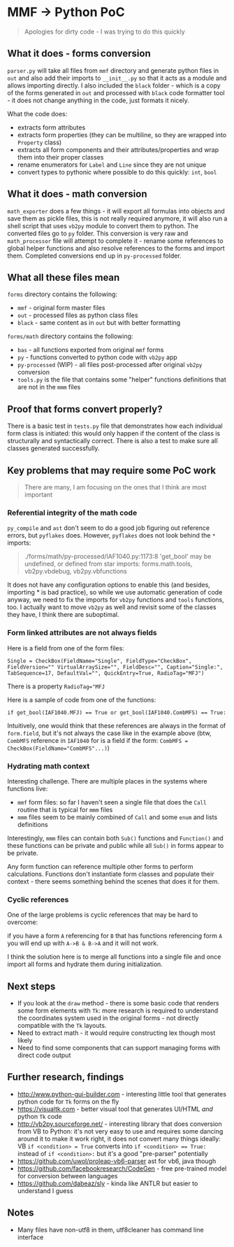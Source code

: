 # MMF -> Python PoC

> Apologies for dirty code - I was trying to do this quickly

## What it does - forms conversion

`parser.py` will take all files from `mmf` directory and generate python files in `out`
and also add their imports to `__init__.py` so that it acts as a module and allows importing directly. 
I also included the `black` folder - which is a copy of the forms generated in `out` and processed with `black`
code formatter tool - it does not change anything in the code, just formats it nicely.

What the code does:

- extracts form attributes
- extracts form properties (they can be multiline, so they are wrapped into `Property` class)
- extracts all form components and their attributes/properties and wrap them into their proper classes
- rename enumerators for `Label` and `Line` since they are not unique
- convert types to pythonic where possible to do this quickly: `int`, `bool`

## What it does - math conversion

`math_exporter` does a few things - it will export all formulas into objects and save them as pickle files,
this is not really required anymore, it will also run a shell script that uses `vb2py` module to convert them to python.
The converted files go to `py` folder. This conversion is very raw and `math_processor` file will attempt 
to complete it - rename some references to global helper functions and also resolve references to the forms and import them.
Completed conversions end up in `py-processed` folder.


## What all these files mean

`forms` directory contains the following:

- `mmf` - original form master files
- `out` - processed files as python class files
- `black` - same content as in `out` but with better formatting

`forms/math` directory contains the following:

- `bas` - all functions exported from original `mmf` forms
- `py` - functions converted to python code with `vb2py` app
- `py-processed` (WIP) - all files post-processed after original `vb2py` conversion
- `tools.py` is the file that contains some "helper" functions definitions that are not in the `mmm` files

## Proof that forms convert properly?

There is a basic test in `tests.py` file that demonstrates how each individual form class is initiated:
this would only happen if the content of the class is structurally and syntactically correct. There is also a test
to make sure all classes generated successfully.

## Key problems that may require some PoC work

> There are many, I am focusing on the ones that I think are most important

### Referential integrity of the math code

`py_compile` and `ast` don't seem to do a good job figuring out reference errors, but `pyflakes` does.
However, `pyflakes` does not look behind the `*` imports:

> ./forms/math/py-processed/IAF1040.py:1173:8 'get_bool' may be undefined, or defined from star imports: forms.math.tools, vb2py.vbdebug, vb2py.vbfunctions

It does not have any configuration options to enable this (and besides, importing * is bad practice),
so while we use automatic generation of code anyway, we need to fix the imports for `vb2py` functions and
`tools` functions, too. I actually want to move `vb2py` as well and revisit some of the classes they have,
I think there are suboptimal.

### Form linked attributes are not always fields

Here is a field from one of the form files:

`Single = CheckBox(FieldName="Single", FieldType="CheckBox", FieldVersion="" VirtualArraySize="", FieldDesc="", Caption="Single:", TabSequence=17, DefaultVal="", QuickEntry=True, RadioTag="MFJ")`

There is a property `RadioTag="MFJ`

Here is a sample of code from one of the functions:

`if get_bool(IAF1040.MFJ) == True or get_bool(IAF1040.CombMFS) == True:`

Intuitively, one would think that these references are always in the format of `form.field`, but it's not 
always the case like in the example above (btw, `CombMFS` reference in `IAF1040` for is a field if the form: `CombMFS = CheckBox(FieldName="CombMFS"...)`)

### Hydrating math context

Interesting challenge. There are multiple places in the systems where functions live:

- `mmf` form files: so far I haven't seen a single file that does the `Call` routine that is typical for `mmm` files
- `mmm` files seem to be mainly combined of `Call` and some `enum` and lists definitions

Interestingly, `mmm` files can contain both `Sub()` functions and `Function()` and these functions can be 
private and public while all `Sub()` in forms appear to be private.

Any form function can reference multiple other forms to perform calculations. Functions don't instantiate 
form classes and populate their context - there seems something behind the scenes that does it for them.

### Cyclic references

One of the large problems is cyclic references that may be hard to overcome:

if you have a form `A` referencing for `B` that has functions referencing form `A` you will end up with
`A->B & B->A` and it will not work.

I think the solution here is to merge all functions into a single file and once import all forms and hydrate
them during initialization.

## Next steps

- If you look at the `draw` method - there is some basic code that renders some form elements with `Tk`:
more research is required to understand the coordinates system used in the original forms - not directly compatible
with the `Tk` layouts.
- Need to extract math - it would require constructing lex though most likely
- Need to find some components that can support managing forms with direct code output


## Further research, findings

- http://www.python-gui-builder.com - interesting little tool that generates python code for `Tk` forms on the fly
- https://visualtk.com - better visual tool that generates UI/HTML _and_ python `Tk` code
- http://vb2py.sourceforge.net/ - interesting library that does conversion from VB to Python:
it's not very easy to use and requires some dancing around it to make it work right, it does not
convert many things ideally: VB `if <condition> = True` converts into `if <condition> == True:`
instead of `if <condition>:`
but it's a good "pre-parser" potentially
- https://github.com/uwol/proleap-vb6-parser ast for vb6, java though
- https://github.com/facebookresearch/CodeGen - free pre-trained model for conversion between languages
- https://github.com/dabeaz/sly - kinda like ANTLR but easier to understand I guess

## Notes

- Many files have non-utf8 in them, utf8cleaner has command line interface
